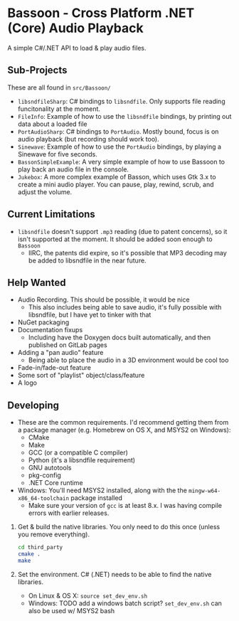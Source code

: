 Bassoon - Cross Platform .NET (Core) Audio Playback
===================================================

A simple C#/.NET API to load & play audio files.



Sub-Projects
------------

These are all found in `src/Bassoon/`

- `libsndfileSharp`: C# bindings to `libsndfile`.  Only supports file reading
  funcitonality at the moment.
- `FileInfo`: Example of how to use the `libsndfile` bindings, by printing
  out data about a loaded file
- `PortAudioSharp`: C# bindings to `PortAudio`.  Mostly bound, focus is on audio
  playback (but recording should work too).
- `Sinewave`: Example of how to use the `PortAudio` bindings, by playing a
  Sinewave for five seconds.
- `BassonSimpleExample`: A very simple example of how to use Bassoon to play
  back an audio file in the console.
- `Jukebox`: A more complex example of Basson, which uses Gtk 3.x to create a
  mini audio player.  You can pause, play, rewind, scrub, and adjust the volume.



Current Limitations
-------------------

- `libsndfile` doesn't support `.mp3` reading (due to patent concerns), so it
  isn't supported at the moment.  It should be added soon enough to `Bassoon`
  - IIRC, the patents did expire, so it's possible that MP3 decoding may be added
    to libsndfile in the near future.



Help Wanted
-----------

- Audio Recording. This should be possible, it would be nice
  - This also includes being able to save audio, it's fully possible with libsndfile,
    but I have yet to tinker with that
- NuGet packaging
- Documentation fixups
  - Including have the Doxygen docs built automatically, and then published on GitLab pages
- Adding a "pan audio" feature
  - Being able to place the audio in a 3D environment would be cool too
- Fade-in/fade-out feature
- Some sort of "playlist" object/class/feature
- A logo


Developing
----------

- These are the common requirements.  I'd recommend getting them from a package manager (e.g. Homebrew on OS X, and
  MSYS2 on Windows):
  - CMake
  - Make
  - GCC (or a compatible C compiler)
  - Python (it's a libsndfile requirement)
  - GNU autotools
  - pkg-config
  - .NET Core runtime
- Windows: You'll need MSYS2 installed, along with the the `mingw-w64-x86_64-toolchain` package installed
  - Make sure your version of `gcc` is at least 8.x.  I was having compile errors with earlier releases.



1. Get & build the native libraries.  You only need to do this once (unless you
   remove everything).

   ```bash
   cd third_party
   cmake .
   make
   ```

2. Set the environment.  C# (.NET) needs to be able to find the native libraries.
   - On Linux & OS X: `source set_dev_env.sh`
   - Windows: TODO add a windows batch script?  `set_dev_env.sh` can also be used w/ MSYS2 bash
